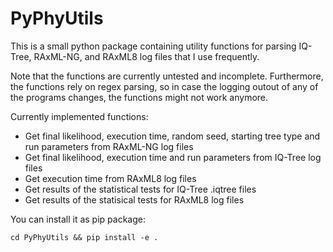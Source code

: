 # PyPhyUtils
This is a small python package containing utility functions for parsing IQ-Tree, RAxML-NG, and RAxML8 log files that I use frequently.

Note that the functions are currently untested and incomplete. Furthermore, the functions rely on regex parsing, so in 
case the logging outout of any of the programs changes, the functions might not work anymore.

Currently implemented functions:
* Get final likelihood, execution time, random seed, starting tree type and run parameters from RAxML-NG log files
* Get final likelihood, execution time and run parameters from IQ-Tree log files
* Get execution time from RAxML8 log files
* Get results of the statistical tests for IQ-Tree .iqtree files
* Get results of the statisical tests for RAxML8 log files

You can install it as pip package:
```shell
cd PyPhyUtils && pip install -e .
```